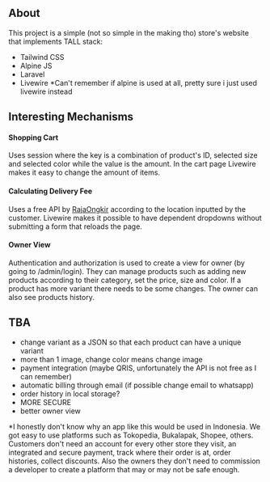 ## About

This project is a simple (not so simple in the making tho) store's website that implements TALL stack:
- Tailwind CSS
- Alpine JS
- Laravel
- Livewire
*Can't remember if alpine is used at all, pretty sure i just used livewire instead

<!-- ## Features
#### for store Owner
- manage products, three categories is set as a default, all products has a size and color variant
- see any order that has been submitted by customers, filter it by date, manage order status
#### for customers
- see products
- order products without making an account -->

## Interesting Mechanisms
#### Shopping Cart
Uses session where the key is a combination of product's ID, selected size and selected color while the value is the amount. In the cart page Livewire makes it easy to change the amount of items.

#### Calculating Delivery Fee
Uses a free API by [RajaOngkir](https://rajaongkir.com) according to the location inputted by the customer. Livewire makes it possible to have dependent dropdowns without submitting a form that reloads the page.

#### Owner View
Authentication and authorization is used to create a view for owner (by going to /admin/login). They can manage products such as adding new products according to their category, set the price, size and color. If a product has more variant there needs to be some changes. The owner can also see products history.

## TBA
- change variant as a JSON so that each product can have a unique variant
- more than 1 image, change color means change image
- payment integration (maybe QRIS, unfortunately the API is not free as I can remember)
- automatic billing through email (if possible change email to whatsapp)
- order history in local storage?
- MORE SECURE
- better owner view

*I honestly don't know why an app like this would be used in Indonesia. We got easy to use platforms such as Tokopedia, Bukalapak, Shopee, others. Customers don't need an account for every other store they visit, an integrated and secure payment, track where their order is at, order histories, collect discounts. Also the owners they don't need to commission a developer to create a platform that may or may not be safe enough.
